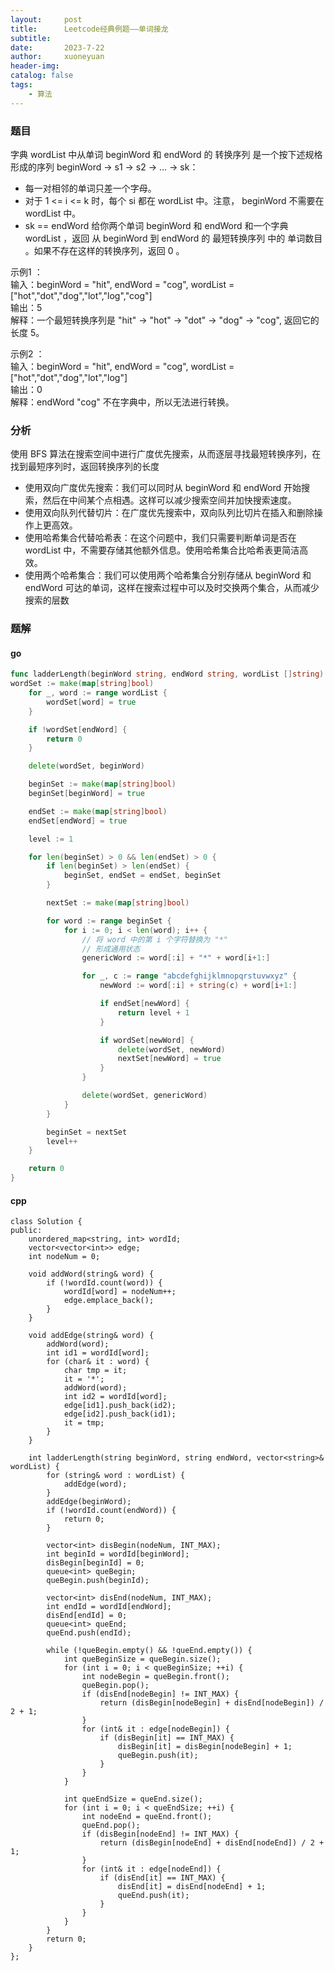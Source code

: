 ```yaml
---
layout:     post
title:      Leetcode经典例题——单词接龙
subtitle:   
date:       2023-7-22
author:     xuoneyuan
header-img: 
catalog: false
tags:
    - 算法
---
```


### 题目
字典 wordList 中从单词 beginWord 和 endWord 的 转换序列 是一个按下述规格形成的序列 beginWord -> s1 -> s2 -> ... -> sk：
- 每一对相邻的单词只差一个字母。
- 对于 1 <= i <= k 时，每个 si 都在 wordList 中。注意， beginWord 不需要在 wordList 中。
- sk == endWord
给你两个单词 beginWord 和 endWord 和一个字典 wordList ，返回 从 beginWord 到 endWord 的 最短转换序列 中的 单词数目 。如果不存在这样的转换序列，返回 0 。

示例1 ：\
输入：beginWord = "hit", endWord = "cog", wordList = ["hot","dot","dog","lot","log","cog"]\
输出：5\
解释：一个最短转换序列是 "hit" -> "hot" -> "dot" -> "dog" -> "cog", 返回它的长度 5。

示例2 ：\
输入：beginWord = "hit", endWord = "cog", wordList = ["hot","dot","dog","lot","log"]\
输出：0\
解释：endWord "cog" 不在字典中，所以无法进行转换。
### 分析
使用 BFS 算法在搜索空间中进行广度优先搜索，从而逐层寻找最短转换序列，在找到最短序列时，返回转换序列的长度
- 使用双向广度优先搜索：我们可以同时从 beginWord 和 endWord 开始搜索，然后在中间某个点相遇。这样可以减少搜索空间并加快搜索速度。
- 使用双向队列代替切片：在广度优先搜索中，双向队列比切片在插入和删除操作上更高效。
- 使用哈希集合代替哈希表：在这个问题中，我们只需要判断单词是否在 wordList 中，不需要存储其他额外信息。使用哈希集合比哈希表更简洁高效。
- 使用两个哈希集合：我们可以使用两个哈希集合分别存储从 beginWord 和 endWord 可达的单词，这样在搜索过程中可以及时交换两个集合，从而减少搜索的层数
### 题解
#### go
~~~go
func ladderLength(beginWord string, endWord string, wordList []string) int {
wordSet := make(map[string]bool)
	for _, word := range wordList {
		wordSet[word] = true
	}

	if !wordSet[endWord] {
		return 0
	}

	delete(wordSet, beginWord)

	beginSet := make(map[string]bool)
	beginSet[beginWord] = true

	endSet := make(map[string]bool)
	endSet[endWord] = true

	level := 1

	for len(beginSet) > 0 && len(endSet) > 0 {
		if len(beginSet) > len(endSet) {
			beginSet, endSet = endSet, beginSet
		}

		nextSet := make(map[string]bool)

		for word := range beginSet {
			for i := 0; i < len(word); i++ {
				// 将 word 中的第 i 个字符替换为 "*"
				// 形成通用状态
				genericWord := word[:i] + "*" + word[i+1:]

				for _, c := range "abcdefghijklmnopqrstuvwxyz" {
					newWord := word[:i] + string(c) + word[i+1:]

					if endSet[newWord] {
						return level + 1
					}

					if wordSet[newWord] {
						delete(wordSet, newWord)
						nextSet[newWord] = true
					}
				}

				delete(wordSet, genericWord)
			}
		}

		beginSet = nextSet
		level++
	}

	return 0
}
~~~

#### cpp
~~~
class Solution {
public:
    unordered_map<string, int> wordId;
    vector<vector<int>> edge;
    int nodeNum = 0;

    void addWord(string& word) {
        if (!wordId.count(word)) {
            wordId[word] = nodeNum++;
            edge.emplace_back();
        }
    }

    void addEdge(string& word) {
        addWord(word);
        int id1 = wordId[word];
        for (char& it : word) {
            char tmp = it;
            it = '*';
            addWord(word);
            int id2 = wordId[word];
            edge[id1].push_back(id2);
            edge[id2].push_back(id1);
            it = tmp;
        }
    }

    int ladderLength(string beginWord, string endWord, vector<string>& wordList) {
        for (string& word : wordList) {
            addEdge(word);
        }
        addEdge(beginWord);
        if (!wordId.count(endWord)) {
            return 0;
        }

        vector<int> disBegin(nodeNum, INT_MAX);
        int beginId = wordId[beginWord];
        disBegin[beginId] = 0;
        queue<int> queBegin;
        queBegin.push(beginId);

        vector<int> disEnd(nodeNum, INT_MAX);
        int endId = wordId[endWord];
        disEnd[endId] = 0;
        queue<int> queEnd;
        queEnd.push(endId);

        while (!queBegin.empty() && !queEnd.empty()) {
            int queBeginSize = queBegin.size();
            for (int i = 0; i < queBeginSize; ++i) {
                int nodeBegin = queBegin.front();
                queBegin.pop();
                if (disEnd[nodeBegin] != INT_MAX) {
                    return (disBegin[nodeBegin] + disEnd[nodeBegin]) / 2 + 1;
                }
                for (int& it : edge[nodeBegin]) {
                    if (disBegin[it] == INT_MAX) {
                        disBegin[it] = disBegin[nodeBegin] + 1;
                        queBegin.push(it);
                    }
                }
            }

            int queEndSize = queEnd.size();
            for (int i = 0; i < queEndSize; ++i) {
                int nodeEnd = queEnd.front();
                queEnd.pop();
                if (disBegin[nodeEnd] != INT_MAX) {
                    return (disBegin[nodeEnd] + disEnd[nodeEnd]) / 2 + 1;
                }
                for (int& it : edge[nodeEnd]) {
                    if (disEnd[it] == INT_MAX) {
                        disEnd[it] = disEnd[nodeEnd] + 1;
                        queEnd.push(it);
                    }
                }
            }
        }
        return 0;
    }
};
~~~

